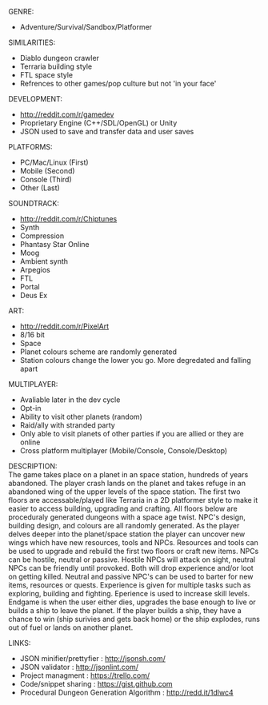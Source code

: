 GENRE:    	
- Adventure/Survival/Sandbox/Platformer

SIMILARITIES:
- Diablo dungeon crawler
- Terraria building style
- FTL space style
- Refrences to other games/pop culture but not 'in your face'

DEVELOPMENT:
- http://reddit.com/r/gamedev
- Proprietary Engine (C++/SDL/OpenGL) or Unity
- JSON used to save and transfer data and user saves

PLATFORMS:
- PC/Mac/Linux (First)
- Mobile (Second)
- Console (Third)
- Other (Last)

SOUNDTRACK:
- http://reddit.com/r/Chiptunes
- Synth
- Compression
- Phantasy Star Online
- Moog
- Ambient synth
- Arpegios
- FTL
- Portal
- Deus Ex

ART:
- http://reddit.com/r/PixelArt
- 8/16 bit
- Space
- Planet colours scheme are randomly generated
- Station colours change the lower you go. More degredated and falling apart

MULTIPLAYER:
- Avaliable later in the dev cycle
- Opt-in
- Ability to visit other planets (random)
- Raid/ally with stranded party
- Only able to visit planets of other parties if you are allied or they are online
- Cross platform multiplayer (Mobile/Console, Console/Desktop)

DESCRIPTION:  
The game takes place on a planet in an space station, hundreds of years abandoned. The player crash lands on the planet and takes refuge in an abandoned wing of the upper levels of the space station. The first two floors are accessable/played like Terraria in a 2D platformer style to make it easier to access building, upgrading and crafting. All floors below are proceduraly generated dungeons with a space age twist. NPC's design, building design, and colours are all randomly generated. As the player delves deeper into the planet/space station the player can uncover new wings which have new resources, tools and NPCs. Resources and tools can be used to upgrade and rebuild the first two floors or craft new items. NPCs can be hostile, neutral or passive. Hostile NPCs will attack on sight, neutral NPCs can be friendly until provoked. Both will drop experience and/or loot on getting killed. Neutral and passive NPC's can be used to barter for new items, resources or quests. Experience is given for multiple tasks such as exploring, building and fighting. Eperience is used to increase skill levels. Endgame is when the user either dies, upgrades the base enough to live or builds a ship to leave the planet. If the player builds a ship, they have a chance to win (ship surivies and gets back home) or the ship explodes, runs out of fuel or lands on another planet.

LINKS:
- JSON minifier/prettyfier : http://jsonsh.com/
- JSON validator : http://jsonlint.com/
- Project managment : https://trello.com/
- Code/snippet sharing : https://gist.github.com
- Procedural Dungeon Generation Algorithm : http://redd.it/1dlwc4
